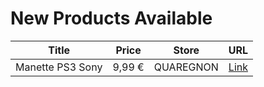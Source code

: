 # New Products Available

| Title | Price | Store | URL |
|---|---|---|---|
| Manette PS3 Sony | 9,99 € | QUAREGNON | [Link](https://www.cashconverters.be/fr/accessoires-jeux-video/852355-manette-ps3-sony.html) |
